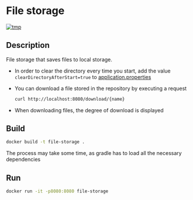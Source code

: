 # File storage

[![tmp](https://github.com/maratdin7/file-storage/actions/workflows/gradle.yml/badge.svg?branch=github-action-for-test)](https://github.com/maratdin7/file-storage/actions/workflows/gradle.yml)

## Description 

File storage that saves files to local storage. 

* In order to clear the directory every time you start, add the value `clearDirectoryAfterStart=true` to
[application.properties](src/main/resources/application.properties)

* You can download a file stored in the repository by executing a request

    ```bash
    curl http://localhost:8080/download/{name}
    ```

* When downloading files, the degree of download is displayed

## Build 

```bash
docker build -t file-storage .
```

The process may take some time, as gradle has to load all the necessary dependencies

## Run

```bash
docker run -it -p8080:8080 file-storage
```

